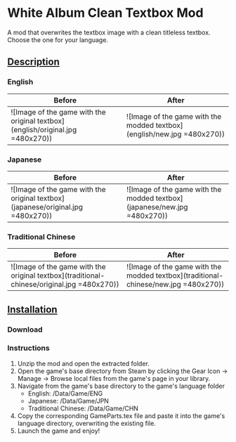 # White Album Clean Textbox Mod
A mod that overwrites the textbox image with a clean titleless textbox. Choose the one for your language.


## <b><ins>Description</ins></b>

### English
| Before  | After |
| ------------- | ------------- |
| ![Image of the game with the original textbox](english/original.jpg =480x270))  | ![Image of the game with the modded textbox](english/new.jpg =480x270))  |

### Japanese
| Before  | After |
| ------------- | ------------- |
| ![Image of the game with the original textbox](japanese/original.jpg =480x270))  | ![Image of the game with the modded textbox](japanese/new.jpg =480x270))  |

### Traditional Chinese
| Before  | After |
| ------------- | ------------- |
| ![Image of the game with the original textbox](traditional-chinese/original.jpg =480x270))  | ![Image of the game with the modded textbox](traditional-chinese/new.jpg =480x270))  |

## <b><ins>Installation</ins></b>

### Download

### Instructions

1. Unzip the mod and open the extracted folder.
2. Open the game's base directory from Steam by clicking the Gear Icon -> Manage -> Browse local files from the game's page in your library.
3. Navigate from the game's base directory to the game's language folder
    - English: /Data/Game/ENG
    - Japanese: /Data/Game/JPN
    - Traditional Chinese: /Data/Game/CHN
4. Copy the corresponding GameParts.tex file and paste it into the game's language directory, overwriting the existing file.
5. Launch the game and enjoy!